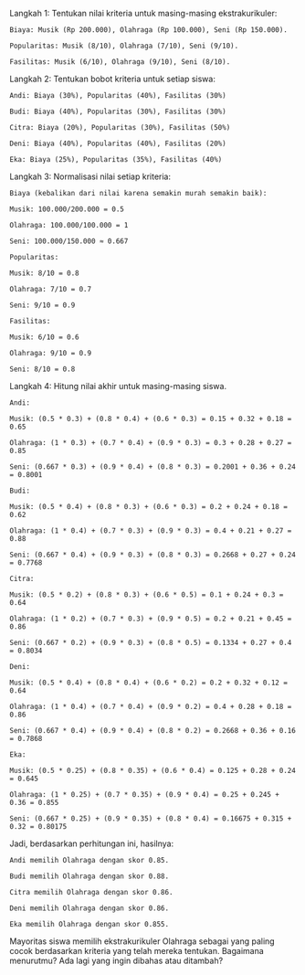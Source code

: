 Langkah 1: Tentukan nilai kriteria untuk masing-masing ekstrakurikuler:

    Biaya: Musik (Rp 200.000), Olahraga (Rp 100.000), Seni (Rp 150.000).

    Popularitas: Musik (8/10), Olahraga (7/10), Seni (9/10).

    Fasilitas: Musik (6/10), Olahraga (9/10), Seni (8/10).

Langkah 2: Tentukan bobot kriteria untuk setiap siswa:

    Andi: Biaya (30%), Popularitas (40%), Fasilitas (30%)

    Budi: Biaya (40%), Popularitas (30%), Fasilitas (30%)

    Citra: Biaya (20%), Popularitas (30%), Fasilitas (50%)

    Deni: Biaya (40%), Popularitas (40%), Fasilitas (20%)

    Eka: Biaya (25%), Popularitas (35%), Fasilitas (40%)

Langkah 3: Normalisasi nilai setiap kriteria:

    Biaya (kebalikan dari nilai karena semakin murah semakin baik):

    Musik: 100.000/200.000 = 0.5

    Olahraga: 100.000/100.000 = 1

    Seni: 100.000/150.000 ≈ 0.667

    Popularitas:

    Musik: 8/10 = 0.8

    Olahraga: 7/10 = 0.7

    Seni: 9/10 = 0.9

    Fasilitas:

    Musik: 6/10 = 0.6

    Olahraga: 9/10 = 0.9

    Seni: 8/10 = 0.8

Langkah 4: Hitung nilai akhir untuk masing-masing siswa.

    Andi:

    Musik: (0.5 * 0.3) + (0.8 * 0.4) + (0.6 * 0.3) = 0.15 + 0.32 + 0.18 = 0.65

    Olahraga: (1 * 0.3) + (0.7 * 0.4) + (0.9 * 0.3) = 0.3 + 0.28 + 0.27 = 0.85

    Seni: (0.667 * 0.3) + (0.9 * 0.4) + (0.8 * 0.3) = 0.2001 + 0.36 + 0.24 = 0.8001

    Budi:

    Musik: (0.5 * 0.4) + (0.8 * 0.3) + (0.6 * 0.3) = 0.2 + 0.24 + 0.18 = 0.62

    Olahraga: (1 * 0.4) + (0.7 * 0.3) + (0.9 * 0.3) = 0.4 + 0.21 + 0.27 = 0.88

    Seni: (0.667 * 0.4) + (0.9 * 0.3) + (0.8 * 0.3) = 0.2668 + 0.27 + 0.24 = 0.7768

    Citra:

    Musik: (0.5 * 0.2) + (0.8 * 0.3) + (0.6 * 0.5) = 0.1 + 0.24 + 0.3 = 0.64

    Olahraga: (1 * 0.2) + (0.7 * 0.3) + (0.9 * 0.5) = 0.2 + 0.21 + 0.45 = 0.86

    Seni: (0.667 * 0.2) + (0.9 * 0.3) + (0.8 * 0.5) = 0.1334 + 0.27 + 0.4 = 0.8034

    Deni:

    Musik: (0.5 * 0.4) + (0.8 * 0.4) + (0.6 * 0.2) = 0.2 + 0.32 + 0.12 = 0.64

    Olahraga: (1 * 0.4) + (0.7 * 0.4) + (0.9 * 0.2) = 0.4 + 0.28 + 0.18 = 0.86

    Seni: (0.667 * 0.4) + (0.9 * 0.4) + (0.8 * 0.2) = 0.2668 + 0.36 + 0.16 = 0.7868

    Eka:

    Musik: (0.5 * 0.25) + (0.8 * 0.35) + (0.6 * 0.4) = 0.125 + 0.28 + 0.24 = 0.645

    Olahraga: (1 * 0.25) + (0.7 * 0.35) + (0.9 * 0.4) = 0.25 + 0.245 + 0.36 = 0.855

    Seni: (0.667 * 0.25) + (0.9 * 0.35) + (0.8 * 0.4) = 0.16675 + 0.315 + 0.32 = 0.80175

Jadi, berdasarkan perhitungan ini, hasilnya:

    Andi memilih Olahraga dengan skor 0.85.

    Budi memilih Olahraga dengan skor 0.88.

    Citra memilih Olahraga dengan skor 0.86.

    Deni memilih Olahraga dengan skor 0.86.

    Eka memilih Olahraga dengan skor 0.855.

Mayoritas siswa memilih ekstrakurikuler Olahraga sebagai yang paling cocok berdasarkan kriteria yang telah mereka tentukan. Bagaimana menurutmu? Ada lagi yang ingin dibahas atau ditambah?